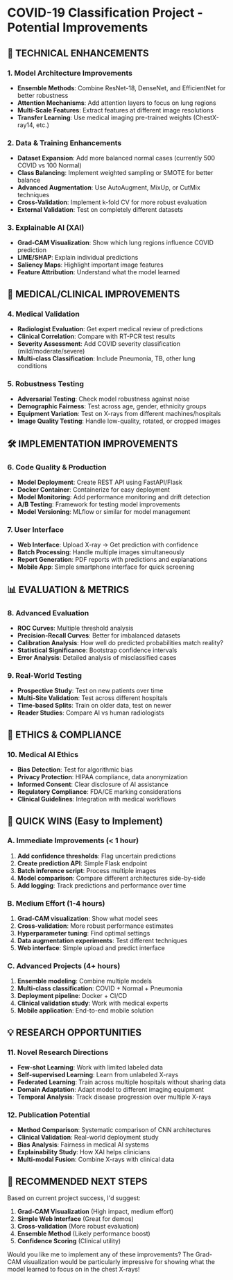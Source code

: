 # COVID-19 Classification Project - Potential Improvements

## 🔬 **TECHNICAL ENHANCEMENTS**

### 1. **Model Architecture Improvements**
- **Ensemble Methods**: Combine ResNet-18, DenseNet, and EfficientNet for better robustness
- **Attention Mechanisms**: Add attention layers to focus on lung regions
- **Multi-Scale Features**: Extract features at different image resolutions
- **Transfer Learning**: Use medical imaging pre-trained weights (ChestX-ray14, etc.)

### 2. **Data & Training Enhancements**
- **Dataset Expansion**: Add more balanced normal cases (currently 500 COVID vs 100 Normal)
- **Class Balancing**: Implement weighted sampling or SMOTE for better balance
- **Advanced Augmentation**: Use AutoAugment, MixUp, or CutMix techniques
- **Cross-Validation**: Implement k-fold CV for more robust evaluation
- **External Validation**: Test on completely different datasets

### 3. **Explainable AI (XAI)**
- **Grad-CAM Visualization**: Show which lung regions influence COVID prediction
- **LIME/SHAP**: Explain individual predictions
- **Saliency Maps**: Highlight important image features
- **Feature Attribution**: Understand what the model learned

## 🏥 **MEDICAL/CLINICAL IMPROVEMENTS**

### 4. **Medical Validation**
- **Radiologist Evaluation**: Get expert medical review of predictions
- **Clinical Correlation**: Compare with RT-PCR test results
- **Severity Assessment**: Add COVID severity classification (mild/moderate/severe)
- **Multi-class Classification**: Include Pneumonia, TB, other lung conditions

### 5. **Robustness Testing**
- **Adversarial Testing**: Check model robustness against noise
- **Demographic Fairness**: Test across age, gender, ethnicity groups
- **Equipment Variation**: Test on X-rays from different machines/hospitals
- **Image Quality Testing**: Handle low-quality, rotated, or cropped images

## 🛠️ **IMPLEMENTATION IMPROVEMENTS**

### 6. **Code Quality & Production**
- **Model Deployment**: Create REST API using FastAPI/Flask
- **Docker Container**: Containerize for easy deployment
- **Model Monitoring**: Add performance monitoring and drift detection
- **A/B Testing**: Framework for testing model improvements
- **Model Versioning**: MLflow or similar for model management

### 7. **User Interface**
- **Web Interface**: Upload X-ray → Get prediction with confidence
- **Batch Processing**: Handle multiple images simultaneously
- **Report Generation**: PDF reports with predictions and explanations
- **Mobile App**: Simple smartphone interface for quick screening

## 📊 **EVALUATION & METRICS**

### 8. **Advanced Evaluation**
- **ROC Curves**: Multiple threshold analysis
- **Precision-Recall Curves**: Better for imbalanced datasets
- **Calibration Analysis**: How well do predicted probabilities match reality?
- **Statistical Significance**: Bootstrap confidence intervals
- **Error Analysis**: Detailed analysis of misclassified cases

### 9. **Real-World Testing**
- **Prospective Study**: Test on new patients over time
- **Multi-Site Validation**: Test across different hospitals
- **Time-based Splits**: Train on older data, test on newer
- **Reader Studies**: Compare AI vs human radiologists

## 🔐 **ETHICS & COMPLIANCE**

### 10. **Medical AI Ethics**
- **Bias Detection**: Test for algorithmic bias
- **Privacy Protection**: HIPAA compliance, data anonymization
- **Informed Consent**: Clear disclosure of AI assistance
- **Regulatory Compliance**: FDA/CE marking considerations
- **Clinical Guidelines**: Integration with medical workflows

## 🎯 **QUICK WINS (Easy to Implement)**

### A. **Immediate Improvements (< 1 hour)**
1. **Add confidence thresholds**: Flag uncertain predictions
2. **Create prediction API**: Simple Flask endpoint
3. **Batch inference script**: Process multiple images
4. **Model comparison**: Compare different architectures side-by-side
5. **Add logging**: Track predictions and performance over time

### B. **Medium Effort (1-4 hours)**
1. **Grad-CAM visualization**: Show what model sees
2. **Cross-validation**: More robust performance estimates
3. **Hyperparameter tuning**: Find optimal settings
4. **Data augmentation experiments**: Test different techniques
5. **Web interface**: Simple upload and predict interface

### C. **Advanced Projects (4+ hours)**
1. **Ensemble modeling**: Combine multiple models
2. **Multi-class classification**: COVID + Normal + Pneumonia
3. **Deployment pipeline**: Docker + CI/CD
4. **Clinical validation study**: Work with medical experts
5. **Mobile application**: End-to-end mobile solution

## 💡 **RESEARCH OPPORTUNITIES**

### 11. **Novel Research Directions**
- **Few-shot Learning**: Work with limited labeled data
- **Self-supervised Learning**: Learn from unlabeled X-rays
- **Federated Learning**: Train across multiple hospitals without sharing data
- **Domain Adaptation**: Adapt model to different imaging equipment
- **Temporal Analysis**: Track disease progression over multiple X-rays

### 12. **Publication Potential**
- **Method Comparison**: Systematic comparison of CNN architectures
- **Clinical Validation**: Real-world deployment study
- **Bias Analysis**: Fairness in medical AI systems
- **Explainability Study**: How XAI helps clinicians
- **Multi-modal Fusion**: Combine X-rays with clinical data

## 🎪 **RECOMMENDED NEXT STEPS**

Based on current project success, I'd suggest:

1. **Grad-CAM Visualization** (High impact, medium effort)
2. **Simple Web Interface** (Great for demos)
3. **Cross-validation** (More robust evaluation)
4. **Ensemble Method** (Likely performance boost)
5. **Confidence Scoring** (Clinical utility)

Would you like me to implement any of these improvements? The Grad-CAM visualization would be particularly impressive for showing what the model learned to focus on in the chest X-rays!